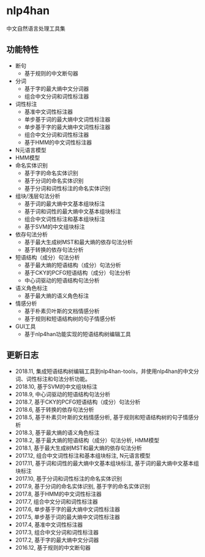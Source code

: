 # nlp4han
中文自然语言处理工具集
## 功能特性
* 断句
	* 基于规则的中文断句器
* 分词
	* 基于字的最大熵中文分词器
	* 组合中文分词和词性标注器
* 词性标注
	* 基准中文词性标注器
	* 单步基于词的最大熵中文词性标注器
	* 单步基于字的最大熵中文词性标注器
	* 组合中文分词和词性标注器
	* 基于HMM的中文词性标注器
* N元语言模型
* HMM模型
* 命名实体识别
	* 基于字的命名实体识别
	* 基于分词的命名实体识别
	* 基于分词和词性标注的命名实体识别
* 组块/浅层句法分析
	* 基于词的最大熵中文基本组块标注
	* 基于词和词性的最大熵中文基本组块标注
	* 组合中文词性标注和基本组块标注
	* 基于SVM的中文组块标注
* 依存句法分析
	* 基于最大生成树MST和最大熵的依存句法分析
	* 基于转换的依存句法分析
* 短语结构（成分）句法分析
	* 基于最大熵的短语结构（成分）句法分析
	* 基于CKY的PCFG短语结构（成分）句法分析
	* 中心词驱动的短语结构句法分析
* 语义角色标注
	* 基于最大熵的语义角色标注
* 情感分析
	* 基于朴素贝叶斯的文档情感分析
	* 基于规则和短语结构树的句子情感分析
* GUI工具
	* 基于nlp4han功能实现的短语结构树编辑工具
## 更新日志
* 2018.11, 集成短语结构树编辑工具到nlp4han-tools，并使用nlp4han的中文分词、词性标注和句法分析功能。
* 2018.10, 基于SVM的中文组块标注
* 2018.9, 中心词驱动的短语结构句法分析
* 2018.7, 基于CKY的PCFG短语结构（成分）句法分析
* 2018.6, 基于转换的依存句法分析
* 2018.5, 基于朴素贝叶斯的文档情感分析, 基于规则和短语结构树的句子情感分析
* 2018.3, 基于最大熵的语义角色标注
* 2018.2, 基于最大熵的短语结构（成分）句法分析, HMM模型
* 2018.1, 基于最大生成树MST和最大熵的依存句法分析
* 2017.12, 组合中文词性标注和基本组块标注, N元语言模型
* 2017.11, 基于词和词性的最大熵中文基本组块标注, 基于词的最大熵中文基本组块标注
* 2017.10, 基于分词和词性标注的命名实体识别
* 2017.9, 基于分词的命名实体识别,  基于字的命名实体识别
* 2017.8, 基于HMM的中文词性标注器
* 2017.7, 组合中文分词和词性标注器
* 2017.6, 单步基于字的最大熵中文词性标注器
* 2017.5, 单步基于词的最大熵中文词性标注器
* 2017.4, 基准中文词性标注器
* 2017.3, 组合中文分词和词性标注器
* 2017.2, 基于字的最大熵中文分词器
* 2016.12, 基于规则的中文断句器